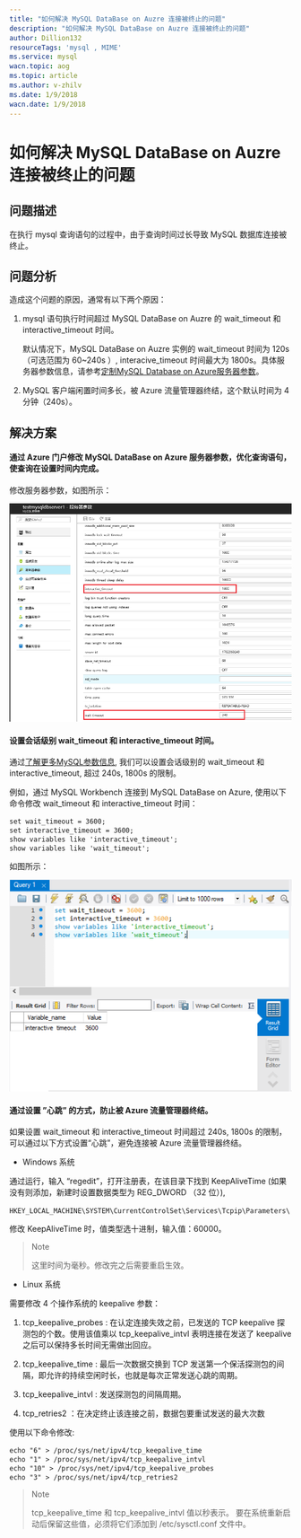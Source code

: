 ```yaml
---
title: "如何解决 MySQL DataBase on Auzre 连接被终止的问题"
description: "如何解决 MySQL DataBase on Auzre 连接被终止的问题"
author: Dillion132
resourceTags: 'mysql , MIME'
ms.service: mysql
wacn.topic: aog
ms.topic: article
ms.author: v-zhilv
ms.date: 1/9/2018
wacn.date: 1/9/2018
---
```


# 如何解决 MySQL DataBase on Auzre 连接被终止的问题

## 问题描述

在执行 mysql 查询语句的过程中，由于查询时间过长导致 MySQL 数据库连接被终止。

## 问题分析

造成这个问题的原因，通常有以下两个原因：

1. mysql 语句执行时间超过 MySQL DataBase on Auzre 的 wait_timeout 和 interactive_timeout 时间。

    默认情况下，MySQL DataBase on Auzre 实例的 wait_timeout 时间为 120s （可选范围为 60~240s ）, interacive_timeout 时间最大为 1800s。具体服务器参数信息，请参考[定制MySQL Database on Azure服务器参数](https://docs.azure.cn/zh-cn/mysql/mysql-database-advanced-settings)。

2. MySQL 客户端闲置时间多长，被 Azure 流量管理器终结，这个默认时间为 4 分钟（240s）。

## 解决方案

#### 通过 Azure 门户修改 MySQL DataBase on Azure 服务器参数，优化查询语句，使查询在设置时间内完成。

修改服务器参数，如图所示：

![mysqldefault.PNG](./media/aog-mysql-can-not-connect-to-mysql-database/mysqldefault.PNG)

#### 设置会话级别 wait_timeout 和 interactive_timeout 时间。

通过[了解更多MySQL参数信息](https://dev.mysql.com/doc/refman/5.5/en/server-system-variables.html#sysvar_wait_timeout), 我们可以设置会话级别的 wait_timeout 和 interactive_timeout, 超过 240s, 1800s 的限制。

例如，通过 MySQL Workbench 连接到 MySQL DataBase on Azure, 使用以下命令修改 wait_timeout 和 interactive_timeout 时间：

```
set wait_timeout = 3600;
set interactive_timeout = 3600;
show variables like 'interactive_timeout';
show variables like 'wait_timeout';
```

如图所示：

![mysqlresult.PNG](./media/aog-mysql-can-not-connect-to-mysql-database/mysqlresult.PNG)

#### 通过设置 ”心跳” 的方式，防止被 Azure 流量管理器终结。

如果设置 wait_timeout 和 interactive_timeout 时间超过 240s, 1800s 的限制，可以通过以下方式设置“心跳”，避免连接被 Azure 流量管理器终结。

* Windows 系统

通过运行，输入 “regedit”，打开注册表，在该目录下找到 KeepAliveTime (如果没有则添加，新建时设置数据类型为 REG_DWORD （32 位）),

`HKEY_LOCAL_MACHINE\SYSTEM\CurrentControlSet\Services\Tcpip\Parameters\`

修改 KeepAliveTime 时，值类型选十进制，输入值：60000。

> Note
>
>这里时间为毫秒。修改完之后需要重启生效。

* Linux 系统

需要修改 4 个操作系统的 keepalive 参数：

1. tcp_keepalive_probes : 在认定连接失效之前，已发送的 TCP keepalive 探测包的个数。使用该值乘以 tcp_keepalive_intvl 表明连接在发送了 keepalive 之后可以保持多长时间无需做出回应。

2. tcp_keepalive_time : 最后一次数据交换到 TCP 发送第一个保活探测包的间隔，即允许的持续空闲时长，也就是每次正常发送心跳的周期。

3. tcp_keepalive_intvl : 发送探测包的间隔周期。

4. tcp_retries2 ：在决定终止该连接之前，数据包要重试发送的最大次数

使用以下命令修改:

```
echo "6" > /proc/sys/net/ipv4/tcp_keepalive_time
echo "1" > /proc/sys/net/ipv4/tcp_keepalive_intvl
echo "10" > /proc/sys/net/ipv4/tcp_keepalive_probes
echo "3" > /proc/sys/net/ipv4/tcp_retries2
```

> Note
>
> tcp_keepalive_time 和 tcp_keepalive_intvl 值以秒表示。 要在系统重新启动后保留这些值，必须将它们添加到 /etc/sysctl.conf 文件中。
